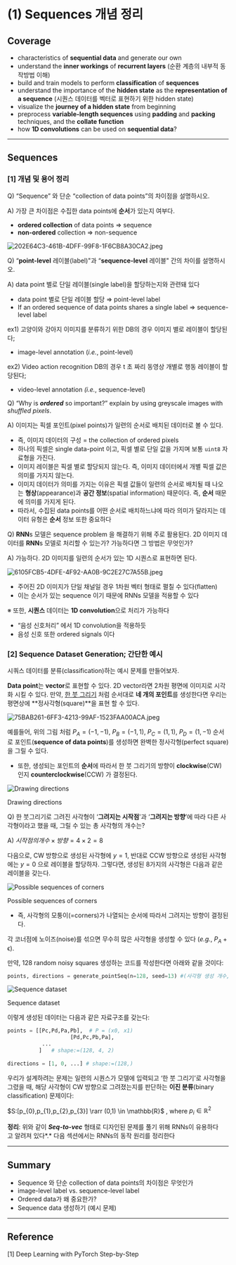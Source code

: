 # (1) Sequences 개념 정리

## Coverage

- characteristics of **sequential data** and generate our own
- understand the **inner workings** of **recurrent layers** (순환 계층의 내부적 동작방법 이해)
- build and train models to perform **classification** of **sequences**
- understand the importance of the **hidden state** as the **representation of a sequence** (시퀀스 데이터를 벡터로 표현하기 위한 hidden state)
- visualize the **journey of a hidden state** from beginning
- preprocess **variable-length sequences** using **padding** and **packing** techniques, and the **collate function**
- how **1D convolutions** can be used on **sequential data**?

---

## Sequences

### **[1] 개념 및 용어 정리**

Q) “Sequence” 와 단순 “collection of data points”의 차이점을 설명하시오. 

A) 가장 큰 차이점은 수집한 data points에 **순서**가 있는지 여부다. 

- **ordered collection** of data points ⇒ sequence
- **non-ordered** collection ⇒ non-sequence

![202E64C3-461B-4DFF-99F8-1F6CB8A30CA2.jpeg](./page_imgs/1_Sequences/202E64C3-461B-4DFF-99F8-1F6CB8A30CA2.jpeg)

Q) “**point-level** 레이블(label)"과 “**sequence-level** 레이블" 간의 차이를 설명하시오. 

A) data point 별로 단일 레이블(single label)을 할당하는지와 관련돼 있다

- data point 별로 단일 레이블 할당 ⇒ point-level label
- If an ordered sequence of data points shares a single label ⇒ sequence-level label

ex1) 고양이와 강아지 이미지를 분류하기 위한 DB의 경우 이미지 별로 레이블이 할당된다; 

- image-level annotation (*i.e.*, point-level)

ex2) Video action recognition DB의 경우 t 초 짜리 동영상 개별로 행동 레이블이 할당된다; 

- video-level annotation *(i.e.*, sequence-level)

Q) “Why is ***ordered*** so important?” explain by using greyscale images with *shuffled pixels*.

A) 이미지는 픽셀 포인트(pixel points)가 일련의 순서로 배치된 데이터로 볼 수 있다. 

- 즉, 이미지 데이터의 구성 = the collection of ordered pixels
- 하나의 픽셀은 single data-point 이고, 픽셀 별로 단일 값을 가지며 보통 `uint8` 자료형을 가진다.
- 이미지 레이블은 픽셀 별로 할당되지 않는다. 즉, 이미지 데이터에서 개별 픽셀 값은 의미를 가지지 않는다.
- 이미지 데이터가 의미를 가지는 이유은 픽셀 값들이 일련의 순서로 배치될 때 나오는 **형상**(appearance)과 **공간 정보**(spatial information) 때문이다. 즉, **순서** 때문에 의미를 가지게 된다.
- 따라서, 수집된 data points를 어떤 순서로 배치하느냐에 따라 의미가 달라지는 데이터 유형은 **순서** 정보 또한 중요하다

Q) **RNN**s 모델은 sequence problem 을 해결하기 위해 주로 활용된다. 2D 이미지 데이터를 **RNN**s 모델로 처리할 수 있는가? 가능하다면 그 방법은 무엇인가? 

A) 가능하다. 2D 이미지를 일련의 순서가 있는 1D 시퀀스로 표현하면 된다. 

![6105FCB5-4DFE-4F92-AA0B-9C2E27C7A55B.jpeg](./page_imgs/1_Sequences/6105FCB5-4DFE-4F92-AA0B-9C2E27C7A55B.jpeg)

- 주어진 2D 이미지가 단일 채널일 경우 1차원 벡터 형태로 펼칠 수 있다(flatten)
- 이는 순서가 있는 sequence 이기 때문에 RNNs 모델을 적용할 수 있다

※ 또한, **시퀀스** 데이터는  **1D convolution**으로 처리가 가능하다 

- “음성 신호처리” 에서 1D convolution을 적용하듯
- 음성 신호 또한 ordered signals 이다

### **[2]** **Sequence Dataset Generation; 간단한 예시**

시쿼스 데이터를 분류(classification)하는 예시 문제를 만들어보자. 

**Data point**는 **vector**로 표현할 수 있다. 2D vector라면 2차원 평면에 이미지로 시각화 시킬 수 있다. 만약, [한 붓 그리기](https://www.google.com/search?q=%ED%95%9C%EB%B6%93%EA%B7%B8%EB%A6%AC%EA%B8%B0+%EC%95%8C%EA%B3%A0%EB%A6%AC%EC%A6%98&rlz=1C5CHFA_enKR953KR953&oq=%ED%95%9C%EB%B6%93&aqs=chrome.2.69i57j0i512l2j46i512j0i512l6.3996j0j1&sourceid=chrome&ie=UTF-8) 처럼 순서대로 **네 개의 포인트**를 생성한다면 우리는 평면상에 **정사각형(square)**을 표현 할 수 있다.  

![75BAB261-6FF3-4213-99AF-1523FAA00ACA.jpeg](./page_imgs/1_Sequences/75BAB261-6FF3-4213-99AF-1523FAA00ACA.jpeg)

예를들어, 위의 그림 처럼 $P_{A}=(-1,-1)$, $P_{B}=(-1,1)$, $P_{C}=(1,1)$, $P_{D}=(1,-1)$ 순서로 포인트(**sequence of data points**)를 생성하면 완벽한 정사각형(perfect square)을 그릴 수 있다. 

- 또한, 생성되는 포인트의 **순서**에 따라서 한 붓 그리기의 방향이 **clockwise**(CW) 인지 **counterclockwise**(CCW) 가 결정된다.

![Drawing directions ](./page_imgs/1_Sequences/58FDEA62-2B91-45CB-8AC4-DA137423293C.jpeg)

Drawing directions 

Q) 한 붓그리기로 그려진 사각형이 ‘**그려지는 시작점**'과 ‘**그려지는 방향**’에 따라 다른 사각형이라고 했을 때, 그릴 수 있는 총 사각형의 개수는? 

A) $시작점의 개수 \times 방향 = 4 \times 2 = 8$

다음으로, CW 방향으로 생성된 사각형에  $y=1$, 반대로 CCW 방향으로 생성된 사각형에는 $y=0$ 으로 레이블을 할당하자. 그렇다면, 생성된 8가지의 사각형은 다음과 같은 레이블을 갖는다. 

![Possible sequences of corners ](./page_imgs/1_Sequences/C2A0DF31-4154-4BE6-87D0-4A29035299E3.jpeg)

Possible sequences of corners 

- 즉, 사각형의 모퉁이(=corners)가 나열되는 순서에 따라서 그려지는 방향이 결정된다.

 

각 코너점에 노이즈(noise)를 섞으면 무수히 많은 사각형을 생성할 수 있다 (*e.g.*, $P_{A}+\mathbb{\epsilon}$).  

만약, 128 random noisy squares 생성하는 코드를 작성한다면 아래와 같을 것이다:

```python
points, directions = generate_pointSeq(n=128, seed=13) #(사각형 생성 개수, 노이즈 시드)
```

![Sequence dataset ](./page_imgs/1_Sequences/58D21EE4-7877-4D83-AF90-D3A07B57E8F4.jpeg)

Sequence dataset 

이렇게 생성된 데이터는 다음과 같은 자료구조를 갖는다: 

```python
points = [[Pc,Pd,Pa,Pb],  # P = (x0, x1)
					[Pd,Pc,Pb,Pa], 
           ...
          ]   # shape:=(128, 4, 2)
 
directions = [1, 0, ...] # shape:=(128,)  
```

우리가 설계하려는 문제는 일련의 시퀀스가 모델에 입력되고 ‘한 붓 그리기’로 사각형을 그렸을 때, 해당 사각형이 CW 방향으로 그려졌는지를 판단하는 **이진 분류**(binary classification) 문제이다:

$S:[p_{0},p_{1},p_{2},p_{3}] \rarr (0,1) \in \mathbb{R}$ , where $p_{i}\in \mathbb{R}^{2}$

**정리**: 위와 같이 ***Seq-to-vec*** 형태로 디자인된 문제를 풀기 위해 RNNs이 유용하다고 알려져 있다*.* 다음 섹션에서는 RNNs의 동작 원리를 정리한다

---

## Summary

- Sequence 와  단순 collection of data points의 차이점은 무엇인가
- image-level label  vs.  sequence-level label
- Ordered data가 왜 중요한가?
- Sequence data 생성하기 (예시 문제)

---

## Reference

[1] Deep Learning with PyTorch Step-by-Step